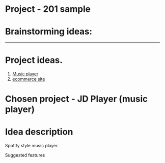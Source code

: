 # Project - 201 sample

# Brainstorming ideas:

-------------------------------------------

# Project ideas.

1. [Music player](https://github.com/jack8120/JD-Player/tree/main/idea2)
2. [ecommerce site](https://github.com/jack8120/JD-Player/blob/main/E-commerce.md)








# Chosen project - JD Player (music player) 

# Idea description

Spotify style music player.

Suggested features

